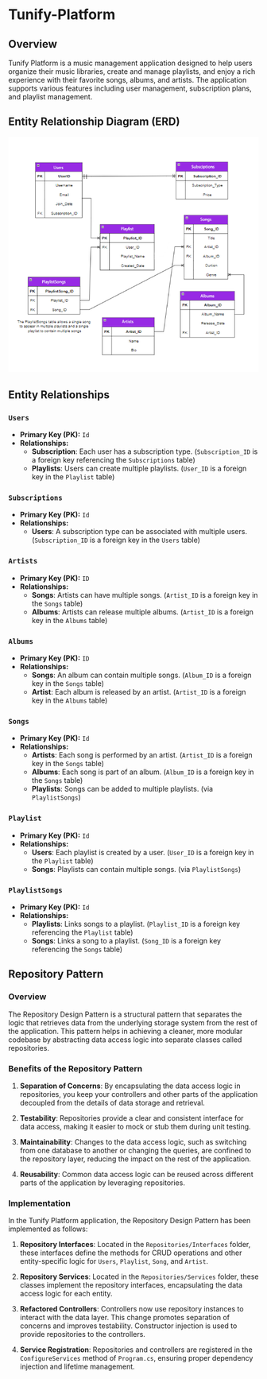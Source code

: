 # Tunify-Platform

## Overview

Tunify Platform is a music management application designed to help users organize their music libraries, create and manage playlists, and enjoy a rich experience with their favorite songs, albums, and artists. The application supports various features including user management, subscription plans, and playlist management.

## Entity Relationship Diagram (ERD)

![Tunify ERD Diagram](https://github.com/ReemLSHHSM/Tunify-Platform/blob/master/Tunify-Platform/Images/Tunify.png?raw=true)

## Entity Relationships

### `Users`
- **Primary Key (PK):** `Id`
- **Relationships:**
  - **Subscription**: Each user has a subscription type. (`Subscription_ID` is a foreign key referencing the `Subscriptions` table)
  - **Playlists**: Users can create multiple playlists. (`User_ID` is a foreign key in the `Playlist` table)

### `Subscriptions`
- **Primary Key (PK):** `Id`
- **Relationships:**
  - **Users**: A subscription type can be associated with multiple users. (`Subscription_ID` is a foreign key in the `Users` table)

### `Artists`
- **Primary Key (PK):** `ID`
- **Relationships:**
  - **Songs**: Artists can have multiple songs. (`Artist_ID` is a foreign key in the `Songs` table)
  - **Albums**: Artists can release multiple albums. (`Artist_ID` is a foreign key in the `Albums` table)

### `Albums`
- **Primary Key (PK):** `ID`
- **Relationships:**
  - **Songs**: An album can contain multiple songs. (`Album_ID` is a foreign key in the `Songs` table)
  - **Artist**: Each album is released by an artist. (`Artist_ID` is a foreign key in the `Albums` table)

### `Songs`
- **Primary Key (PK):** `Id`
- **Relationships:**
  - **Artists**: Each song is performed by an artist. (`Artist_ID` is a foreign key in the `Songs` table)
  - **Albums**: Each song is part of an album. (`Album_ID` is a foreign key in the `Songs` table)
  - **Playlists**: Songs can be added to multiple playlists. (via `PlaylistSongs`)

### `Playlist`
- **Primary Key (PK):** `Id`
- **Relationships:**
  - **Users**: Each playlist is created by a user. (`User_ID` is a foreign key in the `Playlist` table)
  - **Songs**: Playlists can contain multiple songs. (via `PlaylistSongs`)

### `PlaylistSongs`
- **Primary Key (PK):** `Id`
- **Relationships:**
  - **Playlists**: Links songs to a playlist. (`Playlist_ID` is a foreign key referencing the `Playlist` table)
  - **Songs**: Links a song to a playlist. (`Song_ID` is a foreign key referencing the `Songs` table)

## Repository Pattern

### Overview

The Repository Design Pattern is a structural pattern that separates the logic that retrieves data from the underlying storage system from the rest of the application. This pattern helps in achieving a cleaner, more modular codebase by abstracting data access logic into separate classes called repositories.

### Benefits of the Repository Pattern

1. **Separation of Concerns**: By encapsulating the data access logic in repositories, you keep your controllers and other parts of the application decoupled from the details of data storage and retrieval.
   
2. **Testability**: Repositories provide a clear and consistent interface for data access, making it easier to mock or stub them during unit testing.

3. **Maintainability**: Changes to the data access logic, such as switching from one database to another or changing the queries, are confined to the repository layer, reducing the impact on the rest of the application.

4. **Reusability**: Common data access logic can be reused across different parts of the application by leveraging repositories.

### Implementation

In the Tunify Platform application, the Repository Design Pattern has been implemented as follows:

1. **Repository Interfaces**: Located in the `Repositories/Interfaces` folder, these interfaces define the methods for CRUD operations and other entity-specific logic for `Users`, `Playlist`, `Song`, and `Artist`.

2. **Repository Services**: Located in the `Repositories/Services` folder, these classes implement the repository interfaces, encapsulating the data access logic for each entity.

3. **Refactored Controllers**: Controllers now use repository instances to interact with the data layer. This change promotes separation of concerns and improves testability. Constructor injection is used to provide repositories to the controllers.

4. **Service Registration**: Repositories and controllers are registered in the `ConfigureServices` method of `Program.cs`, ensuring proper dependency injection and lifetime management.


